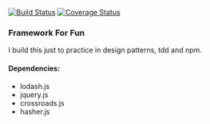 [![Build Status](https://travis-ci.org/velmyk/3f.svg?branch=master)](https://travis-ci.org/velmyk/3f)
[![Coverage Status](https://coveralls.io/repos/velmyk/3f/badge.svg?branch=master)](https://coveralls.io/r/velmyk/3f?branch=master)

### Framework For Fun

I build this just to practice in design patterns, tdd and npm.

#### Dependencies:
- lodash.js
- jquery.js
- crossroads.js
- hasher.js